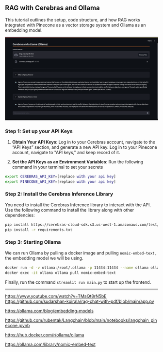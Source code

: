 ## RAG with Cerebras and Ollama

This tutorial outlines the setup, code structure, and how RAG works integrated with Pinecone as a vector storage system and Ollama as an embedding model.

![finished product](./finishedOllama.png)

### Step 1: Set up your API Keys

1. **Obtain Your API Keys**: Log in to your Cerebras account, navigate to the “API Keys” section, and generate a new API key. Log in to your Pinecone account, navigate to "API keys," and keep record of it.

2. **Set the API Keys as an Environment Variables**: Run the following command in your terminal to set your secrets

```bash
export CEREBRAS_API_KEY=[replace with your api key]
export PINECONE_API_KEY=[replace with your api key]
```

### Step 2: Install the Cerebras Inference Library

You need to install the Cerebras Inference library to interact with the API. Use the following command to install the library along with other dependencies:

```bash
pip install https://cerebras-cloud-sdk.s3.us-west-1.amazonaws.com/test/cerebras_cloud_sdk-0.5.0-py3-none-any.whl
pip install -r requirements.txt
```

### Step 3: Starting Ollama

We can run Ollama by pulling a docker image and pulling `nomic-embed-text`, the embedding model we will be using.
```bash
docker run -d -v ollama:/root/.ollama -p 11434:11434 --name ollama ollama/ollama
docker exec -it ollama ollama pull nomic-embed-text
```

Finally, run the command `streamlit run main.py` to start up the frontend.

---
https://www.youtube.com/watch?v=TMaQt8rN5bE
https://github.com/sudarshan-koirala/rag-chat-with-pdf/blob/main/app.py

https://ollama.com/blog/embedding-models

https://github.com/rubentak/Langchain/blob/main/notebooks/langchain_pinecone.ipynb

https://hub.docker.com/r/ollama/ollama

https://ollama.com/library/nomic-embed-text
